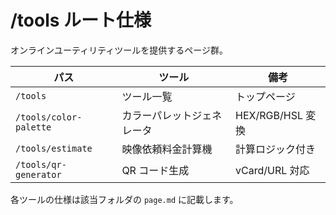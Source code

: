 # /tools ルート仕様

オンラインユーティリティツールを提供するページ群。

| パス                   | ツール                     | 備考             |
| ---------------------- | -------------------------- | ---------------- |
| `/tools`               | ツール一覧                 | トップページ     |
| `/tools/color-palette` | カラーパレットジェネレータ | HEX/RGB/HSL 変換 |
| `/tools/estimate`      | 映像依頼料金計算機         | 計算ロジック付き |
| `/tools/qr-generator`  | QR コード生成              | vCard/URL 対応   |

各ツールの仕様は該当フォルダの `page.md` に記載します。
